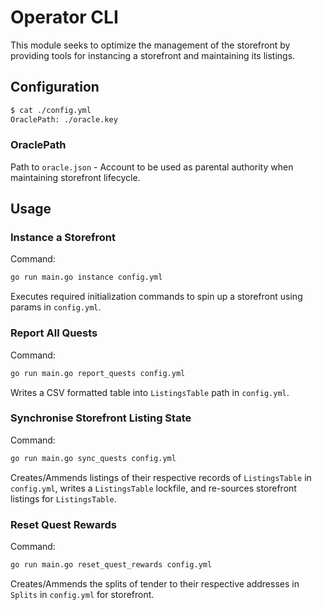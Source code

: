 # Operator CLI
This module seeks to optimize the management of the storefront by providing tools for instancing a storefront and maintaining its listings.



## Configuration
```bash
$ cat ./config.yml
OraclePath: ./oracle.key
```
### OraclePath
Path to `oracle.json` - Account to be used as parental authority when maintaining storefront lifecycle.

## Usage
### Instance a Storefront
Command:
```bash
go run main.go instance config.yml
```

Executes required initialization commands to spin up a storefront using params in `config.yml`.


### Report All Quests
Command:
```bash
go run main.go report_quests config.yml
```

Writes a CSV formatted table into `ListingsTable` path in `config.yml`.


### Synchronise Storefront Listing State
Command:
```bash
go run main.go sync_quests config.yml
```

Creates/Ammends listings of their respective records of `ListingsTable` in `config.yml`, writes a `ListingsTable` lockfile, and re-sources storefront listings for `ListingsTable`.


### Reset Quest Rewards
Command:
```bash
go run main.go reset_quest_rewards config.yml
```

Creates/Ammends the splits of tender to their respective addresses in `Splits` in `config.yml` for storefront.

